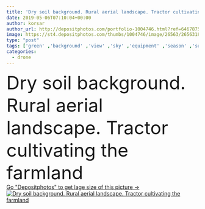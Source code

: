 ```yaml
---
title: 'Dry soil background. Rural aerial landscape. Tractor cultivating the farmland'
date: 2019-05-06T07:10:04+00:00
author: korsar
author_url: http://depositphotos.com/portfolio-1004746.html?ref=64678756
image: https://st4.depositphotos.com/thumbs/1004746/image/26563/265631856/api_thumb_450.jpg?forcejpeg=true
type: "post"
tags: ['green' ,'background' ,'view' ,'sky' ,'equipment' ,'season' ,'summer' ,'field' ,'nature' ,'spring' ,'outdoor' ,'rural' ,'seed' ,'preparation' ,'pattern' ,'spray' ,'crop' ,'machine' ,'harvest' ,'landscape' ,'belarus' ,'industry' ,'farm' ,'agriculture' ,'flat' ,'work' ,'countryside' ,'cultivate' ,'earth' ,'movement' ,'farming' ,'agricultural' ,'soil' ,'top' ,'country' ,'land' ,'ground' ,'farmer' ,'tractor' ,'plough' ,'cultivation' ,'machinery' ,'aerial' ,'agronomy' ,'planting' ,'sowing' ,'harrow' ,'farms' ,'drone' ,'cultivator' ]
categories: 
  - drone
---
```

<div aling="center">
            <font size="60"> Dry soil background. Rural aerial landscape. Tractor cultivating the farmland</font>   
</div>
<div>
    <a href='https://depositphotos.com/265631856/stock-photo-dry-soil-background-rural-aerial.html?ref=64678756' target=_blank > Go "Depositphotos" to get lage size of this picture ->
        <img href='https://depositphotos.com/265631856/stock-photo-dry-soil-background-rural-aerial.html?ref=64678756' src='https://st4.depositphotos.com/1004746/26563/i/950/depositphotos_265631856-stock-photo-dry-soil-background-rural-aerial.jpg?forcejpeg=true' alt='Dry soil background. Rural aerial landscape. Tractor cultivating the farmland' >
    </a>
</div>
